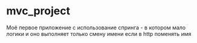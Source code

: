 # mvc_project
Моё первое приложение с использование спринга - в котором мало логики и оно выполняет только смену имени если в http поменять имя
